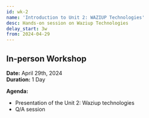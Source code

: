 ```yaml
---
id: wk-2
name: 'Introduction to Unit 2: WAZIUP Technologies'
desc: Hands-on session on Waziup Technologies
delay_start: 3w
from: 2024-04-29
---
```


## In-person Workshop

**Date:** April 29th, 2024  
**Duration:**  1 Day

**Agenda:**
- Presentation of the Unit 2: Waziup technologies
- Q/A session




